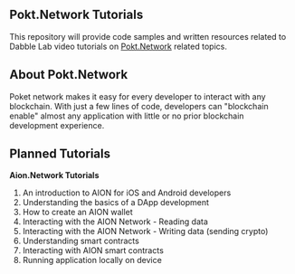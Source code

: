 Pokt.Network Tutorials
---

This repository will provide code samples and written resources related to Dabble Lab video tutorials on [Pokt.Network](https://pokt.network/) related topics. 

## About Pokt.Network
Poket network makes it easy for every developer to interact with any blockchain. With just a few lines of code, developers can "blockchain enable" almost any application with little or no prior blockchain development experience. 

## Planned Tutorials

**Aion.Network Tutorials**

1. An introduction to AION for iOS and Android developers
2. Understanding the basics of a DApp development
3. How to create an AION wallet
4. Interacting with the AION Network - Reading data
5. Interacting with the AION Network - Writing data (sending crypto)
6. Understanding smart contracts
7. Interacting with AION smart contracts
8. Running application locally on device

